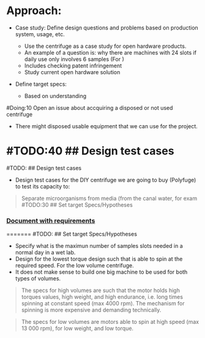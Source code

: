 
# Approach:
- Case study: Define design questions and problems based on production system, usage, etc.
  - Use the centrifuge as a case study for open hardware products.
  - An example of a question is: why there are machines with 24 slots if daily use only involves 6 samples
  (For )
  - Includes checking patent infringement
  - Study current open hardware solution



- Define target specs:
  - Based on understanding


#Doing:10 Open an issue about accquiring a disposed or not used centrifuge
- There might disposed usable equipment that we can use for the project.


#TODO:40 ## Design test cases
=======

#TODO: ## Design test cases

 - Design test cases for the DIY centrifuge we are going to buy (Polyfuge) to test its capacity to:
  > Separate microorganisms from media (from the canal water, for exam
#TODO:30 ## Set target Specs/Hypotheses
 ### [Document with requirements](../../R&D/Specs-Req.md)
=======
#TODO: ## Set target Specs/Hypotheses

 - Specify what is the maximun number of samples slots needed in a normal day in a wet lab.
 - Design for the lowest torque design such that is able to spin at the required speed. For the low volume centrifuge.
 - It does not make sense to build one big machine to be used for both types of volumes.
 > The specs for high volumes are such that the motor holds high torques values, high weight, and high endurance, i.e. long times spinning at constant speed (max 4000 rpm). The mechanism for spinning is more expensive and demanding technically.

 > The specs for low volumes are motors able to spin at high speed (max 13 000 rpm), for low weight, and low torque.
